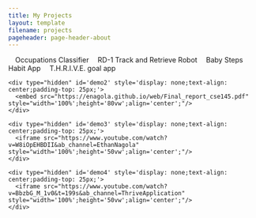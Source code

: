```yaml
---
title: My Projects
layout: template
filename: projects
pageheader: page-header-about
--- 
```


<ul class="nav_ul" style="margin-left: 0; padding-left: 0;display: inline;">
  <li class="nav_li" style="display: inline;padding-left:1em;width: 25%;"><a class="nav_a" onclick="toggleNav('1')" id='1'>Occupations Classifier</a></li>
  <li class="nav_li" style="display: inline;padding-left:1em;width: 25%;"><a class="nav_a" onclick="toggleNav('2')" id='2'>RD-1 Track and Retrieve Robot</a></li>
  <li class="nav_li" style="display: inline;padding-left:1em;width: 25%;"><a class="nav_a" onclick="toggleNav('3')" id='3'>Baby Steps Habit App</a></li>
  <li class="nav_li" style="display: inline;padding-left:1em;width: 25%;"><a class="nav_a" onclick="toggleNav('4')" id='4'>T.H.R.I.V.E. goal app</a></li>
</ul>


<!--<p>This is the description of the project.</p> <a style="background-image: linear-gradient(to top left, green, blue);" href="https://enagola.github.io/web/CSE203B.pdf" type="application/pdf" class="btn">Occupations Classifier</a>

<p>This is the description of the project.</p> <a style="background-image: linear-gradient(to top left, green, blue);" href="https://enagola.github.io/web/Final_report_cse145.pdf" class="btn">RD-1 Track and Retrieve Robot</a>

<p>This is the description of the project.</p> <a style="background-image: linear-gradient(to top left, green, blue);" href="https://www.youtube.com/watch?v=W8iOpEHBDII&ab_channel=EthanNagola" class="btn">Baby Steps</a>

<p>This is the description of the project.</p> <a style="background-image: linear-gradient(to top left, green, blue);" href="https://youtu.be/BbzbG_M_1v0?t=199" class="btn">T.H.R.I.V.E. goal app</a>-->

<body>
    <div type="hidden" id='demo' style='display: none;text-align: center;padding-top: 100px;'>
      <embed src="https://enagola.github.io/web/CSE203B.pdf" style="width='100%';height='80vw';align='center';"/>
    </div>
    
    <div type="hidden" id='demo2' style='display: none;text-align: center;padding-top: 25px;'>
      <embed src="https://enagola.github.io/web/Final_report_cse145.pdf" style="width='100%';height='80vw';align='center';"/>
    </div>

    <div type="hidden" id='demo3' style='display: none;text-align: center;padding-top: 25px;'>
      <iframe src="https://www.youtube.com/watch?v=W8iOpEHBDII&ab_channel=EthanNagola" style="width='100%';height='50vw';align='center';"/>
    </div>

    <div type="hidden" id='demo4' style='display: none;text-align: center;padding-top: 25px;'>
      <iframe src="https://www.youtube.com/watch?v=BbzbG_M_1v0&t=199s&ab_channel=ThriveApplication" style="width='100%';height='50vw';align='center';"/>
    </div>
</body>

